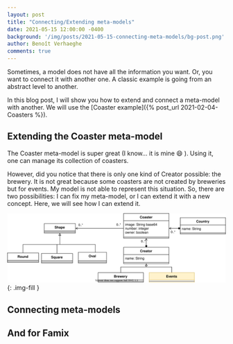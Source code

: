 ```yaml
---
layout: post
title: "Connecting/Extending meta-models"
date: 2021-05-15 12:00:00 -0400
background: '/img/posts/2021-05-15-connecting-meta-models/bg-post.png'
author: Benoît Verhaeghe
comments: true
---
```


Sometimes, a model does not have all the information you want.
Or, you want to connect it with another one.
A classic example is going from an abstract level to another.

In this blog post, I will show you how to extend and connect a meta-model with another.
We will use the [Coaster example]({% post_url 2021-02-04-Coasters %}).

## Extending the Coaster meta-model

The Coaster meta-model is super great (I know... it is mine :smile: ).
Using it, one can manage its collection of coasters.

However, did you notice that there is only one kind of Creator possible: the brewery.
It is not great because some coasters are not created by breweries but for events.
My model is not able to represent this situation.
So, there are two possibilities: I can fix my meta-model, or I can extend it with a new concept.
Here, we will see how I can extend it.

![Extended Coaster meta-model](/img/posts/2021-05-15-connecting-meta-models/extended-coaster-model.drawio.svg){: .img-fill }


## Connecting meta-models

## And for Famix
